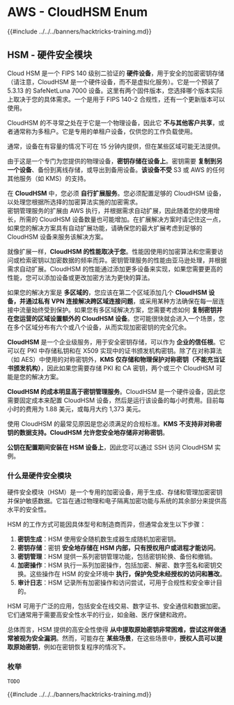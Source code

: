 # AWS - CloudHSM Enum

{{#include ../../../banners/hacktricks-training.md}}

## HSM - 硬件安全模块

Cloud HSM 是一个 FIPS 140 级别二验证的 **硬件设备**，用于安全的加密密钥存储（请注意，CloudHSM 是一个硬件设备，而不是虚拟化服务）。它是一个预装了 5.3.13 的 SafeNetLuna 7000 设备。这里有两个固件版本，您选择哪个版本实际上取决于您的具体需求。一个是用于 FIPS 140-2 合规性，还有一个更新版本可以使用。

CloudHSM 的不寻常之处在于它是一个物理设备，因此它 **不与其他客户共享**，或者通常称为多租户。它是专用的单租户设备，仅供您的工作负载使用。

通常，设备在有容量的情况下可在 15 分钟内提供，但在某些区域可能无法提供。

由于这是一个专门为您提供的物理设备，**密钥存储在设备上**。密钥需要 **复制到另一个设备**、备份到离线存储，或导出到备用设备。**该设备不受** S3 或 AWS 的任何其他服务（如 KMS）的支持。

在 **CloudHSM** 中，您必须 **自行扩展服务**。您必须配置足够的 CloudHSM 设备，以处理您根据所选择的加密算法实施的加密需求。\
密钥管理服务的扩展由 AWS 执行，并根据需求自动扩展，因此随着您的使用增长，所需的 CloudHSM 设备数量也可能增加。在扩展解决方案时请记住这一点，如果您的解决方案具有自动扩展功能，请确保您的最大扩展考虑到足够的 CloudHSM 设备来服务该解决方案。

就像扩展一样，**CloudHSM 的性能取决于您**。性能因使用的加密算法和您需要访问或检索密钥以加密数据的频率而异。密钥管理服务的性能由亚马逊处理，并根据需求自动扩展。CloudHSM 的性能通过添加更多设备来实现，如果您需要更高的性能，您可以添加设备或更改加密方法为更快的算法。

如果您的解决方案是 **多区域的**，您应该在第二个区域添加几个 **CloudHSM 设备，并通过私有 VPN 连接解决跨区域连接问题**，或采用某种方法确保在每一层连接中流量始终受到保护。如果您有多区域解决方案，您需要考虑如何 **复制密钥并在您运营的区域设置额外的 CloudHSM 设备**。您可能很快就会进入一个场景，您在多个区域分布有六个或八个设备，从而实现加密密钥的完全冗余。

**CloudHSM** 是一个企业级服务，用于安全密钥存储，可以作为 **企业的信任根**。它可以在 PKI 中存储私钥和在 X509 实现中的证书颁发机构密钥。除了在对称算法（如 AES）中使用的对称密钥外，**KMS 仅存储和物理保护对称密钥（不能充当证书颁发机构）**，因此如果您需要存储 PKI 和 CA 密钥，两个或三个 CloudHSM 可能是您的解决方案。

**CloudHSM 的成本明显高于密钥管理服务**。CloudHSM 是一个硬件设备，因此您需要固定成本来配置 CloudHSM 设备，然后是运行该设备的每小时费用。目前每小时的费用为 1.88 美元，或每月大约 1,373 美元。

使用 CloudHSM 的最常见原因是您必须满足的合规标准。**KMS 不支持非对称密钥的数据支持。CloudHSM 允许您安全地存储非对称密钥**。

**公钥在配置期间安装在 HSM 设备上**，因此您可以通过 SSH 访问 CloudHSM 实例。

### 什么是硬件安全模块

硬件安全模块（HSM）是一个专用的加密设备，用于生成、存储和管理加密密钥并保护敏感数据。它旨在通过物理和电子隔离加密功能与系统的其余部分来提供高水平的安全性。

HSM 的工作方式可能因具体型号和制造商而异，但通常会发生以下步骤：

1. **密钥生成**：HSM 使用安全随机数生成器生成随机加密密钥。
2. **密钥存储**：密钥 **安全地存储在 HSM 内部，只有授权用户或进程才能访问**。
3. **密钥管理**：HSM 提供一系列密钥管理功能，包括密钥轮换、备份和撤销。
4. **加密操作**：HSM 执行一系列加密操作，包括加密、解密、数字签名和密钥交换。这些操作在 HSM 的安全环境中 **执行，保护免受未经授权的访问和篡改**。
5. **审计日志**：HSM 记录所有加密操作和访问尝试，可用于合规性和安全审计目的。

HSM 可用于广泛的应用，包括安全在线交易、数字证书、安全通信和数据加密。它们通常用于需要高安全性水平的行业，如金融、医疗保健和政府。

总体而言，HSM 提供的高安全性使得 **从中提取原始密钥非常困难，尝试这样做通常被视为安全漏洞**。然而，可能存在 **某些场景**，在这些场景中，**授权人员可以提取原始密钥**，例如在密钥恢复程序的情况下。

### 枚举
```
TODO
```
{{#include ../../../banners/hacktricks-training.md}}
